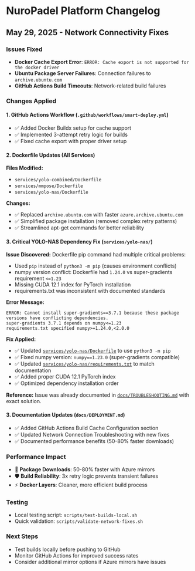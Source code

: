 # NuroPadel Platform Changelog

## May 29, 2025 - Network Connectivity Fixes

### Issues Fixed
- **Docker Cache Export Error**: `ERROR: Cache export is not supported for the docker driver`
- **Ubuntu Package Server Failures**: Connection failures to `archive.ubuntu.com`
- **GitHub Actions Build Timeouts**: Network-related build failures

### Changes Applied

#### 1. GitHub Actions Workflow (`.github/workflows/smart-deploy.yml`)
- ✅ Added Docker Buildx setup for cache support
- ✅ Implemented 3-attempt retry logic for builds
- ✅ Fixed cache export with proper driver setup

#### 2. Dockerfile Updates (All Services)
**Files Modified:**
- `services/yolo-combined/Dockerfile`
- `services/mmpose/Dockerfile` 
- `services/yolo-nas/Dockerfile`

**Changes:**
- ✅ Replaced `archive.ubuntu.com` with faster `azure.archive.ubuntu.com`
- ✅ Simplified package installation (removed complex retry patterns)
- ✅ Streamlined apt-get commands for better reliability

#### 3. Critical YOLO-NAS Dependency Fix (`services/yolo-nas/`)
**Issue Discovered:** Dockerfile pip command had multiple critical problems:
- Used `pip` instead of `python3 -m pip` (causes environment conflicts)
- numpy version conflict: Dockerfile had `1.24.0` vs super-gradients requirement `<=1.23`
- Missing CUDA 12.1 index for PyTorch installation
- requirements.txt was inconsistent with documented standards

**Error Message:**
```
ERROR: Cannot install super-gradients==3.7.1 because these package versions have conflicting dependencies.
super-gradients 3.7.1 depends on numpy<=1.23
requirements.txt specified numpy>=1.24.0,<2.0.0
```

**Fix Applied:**
- ✅ Updated [`services/yolo-nas/Dockerfile`](services/yolo-nas/Dockerfile:39-43) to use `python3 -m pip`
- ✅ Fixed numpy version: `numpy==1.23.0` (super-gradients compatible)
- ✅ Updated [`services/yolo-nas/requirements.txt`](services/yolo-nas/requirements.txt:12) to match documentation
- ✅ Added proper CUDA 12.1 PyTorch index
- ✅ Optimized dependency installation order

**Reference:** Issue was already documented in [`docs/TROUBLESHOOTING.md`](docs/TROUBLESHOOTING.md:53-61) with exact solution.
#### 3. Documentation Updates (`docs/DEPLOYMENT.md`)
- ✅ Added GitHub Actions Build Cache Configuration section
- ✅ Updated Network Connection Troubleshooting with new fixes
- ✅ Documented performance benefits (50-80% faster downloads)

### Performance Impact
- 🚀 **Package Downloads**: 50-80% faster with Azure mirrors
- 🛡️ **Build Reliability**: 3x retry logic prevents transient failures
- ⚡ **Docker Layers**: Cleaner, more efficient build process

### Testing
- Local testing script: `scripts/test-builds-local.sh`
- Quick validation: `scripts/validate-network-fixes.sh`

### Next Steps
- Test builds locally before pushing to GitHub
- Monitor GitHub Actions for improved success rates
- Consider additional mirror options if Azure mirrors have issues